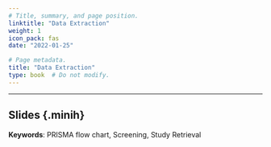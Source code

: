 ```yaml
---
# Title, summary, and page position.
linktitle: "Data Extraction"
weight: 1
icon_pack: fas
date: "2022-01-25"

# Page metadata.
title: "Data Extraction"
type: book  # Do not modify.
---
```


<style>
code{
  color: #2a7792;
}
.hljs{
  font-size: 16px
}
.minih{
  font-size: 1px;
  margin: 0px 0px 0px 0px;
}

.highlight {
    position: relative;
}
.highlight pre {
    padding: 15px;
}
.highlight-copy-btn {
    position: absolute;
    top: 7px;
    right: 7px;
    border: 0;
    border-radius: 4px;
    padding: 5px;
    font-size: 0.7em;
    line-height: 1.8;
    color: #fff;
    background-color: #777;
    min-width: 55px;
    text-align: center;
}
.highlight-copy-btn:hover {
    background-color: #666;
}
</style>

---


## Slides {.minih}

<object data="/media/workshop/ma/data-extraction.pdf" type="application/pdf" width="100%" height="500px">
</object>

**Keywords**: PRISMA flow chart, Screening, Study Retrieval

<style>
h1 {color: #2a7792;}
</style>


